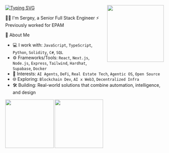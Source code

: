 <!-- WALLET-LINKING-BEGIN
{
  "lastUpdated": "2025-05-31T16:59:17.242Z",
  "wallets": [
    {
      "chain": "ethereum",
      "address": "0x9Be6e220bCe4FA00102DdE0Cdf9E880CFB14a3EA"
    }
  ]
}
WALLET-LINKING-END -->

[![Typing SVG](https://readme-typing-svg.demolab.com?font=Fira+Code&weight=500&duration=4000&pause=1000&color=27E8A7&multiline=true&width=435&height=30&lines=Greetings%F0%9F%91%8B)](https://git.io/typing-svg)
<img align="right" height="180" src="https://user-images.githubusercontent.com/22237384/214588861-78b05d0c-31d1-4837-9567-c1d6a3020e6c.gif" />
<!-- <img align="right" height="180" src="https://user-images.githubusercontent.com/22237384/214594621-5bb716f9-45a9-4299-9b6d-8a3badd62ddc.gif" /> -->
<!-- based in ~~Minsk, Belarus~~ (anywhere but here).   -->
🧙‍♂️ I'm Sergey, a Senior Full Stack Engineer
⚡ Previously worked for EPAM

  🚀 About Me
- 💻 I work with: `JavaScript`, `TypeScript`, `Python`, `Solidity`, `C#`, `SQL`
- ⚙️ Frameworks/Tools: `React`, `Next.js`, `Node.js`, `Express`, `Tailwind`, `Hardhat`, `Supabase`, `Docker`
- 🧠 Interests: `AI Agents`, `DeFi`, `Real Estate Tech`, `Agentic OS`, `Open Source`
- 🌐 Exploring: `Blockchain Dev`, `AI x Web3`, `Decentralized Infra`
- 🛠 Building: Real-world solutions that combine automation, intelligence, and design

<a href="http://www.github.com/Sergey1997">
 <img align="left" height="154" src="https://github-readme-streak-stats.herokuapp.com/?user=Max-Starling&stroke=ffffff&background=242938&ring=7395df&fire=27e8a7&currStreakNum=27e8a7&currStreakLabel=27e8a7&sideNums=27e8a7&&sideLabels=88dcfe&dates=88dcfe" /></a>

<img height="154" src="https://github-readme-stats.vercel.app/api?username=Max-Starling&show_icons=true&include_all_commits=true&count_private=true&theme=blueberry&hide=contribs&custom_title=Sergey%27s%20GitHub%20Stats" align="center" />
 
<!-- [![Typing SVG](https://readme-typing-svg.demolab.com?font=Fira+Code&size=15&duration=2000&pause=4000&color=FFF516&multiline=true&repeat=false&width=535&height=30&lines=Ukra%D1%97ne%2Cthe+whole+world+is+with+you!%F0%9F%92%99%F0%9F%92%9B)](https://git.io/typing-svg) -->

<!-- <a href="https://wakatime.com" width="200px"><img src="https://wakatime.com/share/@Max_Starling/b5324425-4052-4937-90ea-44cc8905dc67.png" /></a> -->


<!-- [![Top Langs](https://github-readme-stats.vercel.app/api/top-langs/?username=Max-Starling&layout=compact)](https://github.com/anuraghazra/github-readme-stats) -->

<!--  and my experience, my skills -->
<!-- 👯 Open for contributing. -->
<!--
**Max-Starling/Max-Starling** is a ✨ _special_ ✨ repository because its `README.md` (this file) appears on your GitHub profile.



Here are some ideas to get you started:

- 🔭 I’m currently working on ...
- 🌱 I’m currently learning ...
- 👯 I’m looking to collaborate on ...
- 🤔 I’m looking for help with ...
- 💬 Ask me about ...
- 📫 How to reach me: ...
- 😄 Pronouns: ...
- ⚡ Fun fact: ...
-->


